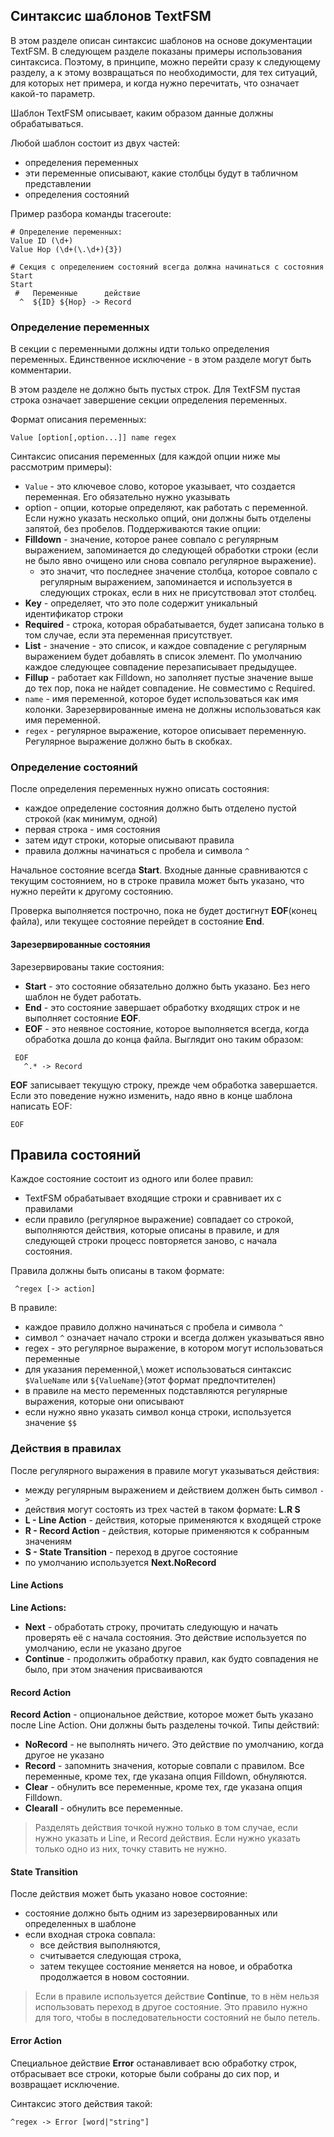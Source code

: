 ## Синтаксис шаблонов TextFSM

В этом разделе описан синтаксис шаблонов на основе документации TextFSM.
В следующем разделе показаны примеры использования синтаксиса.
Поэтому, в принципе, можно перейти сразу к следующему разделу, а к этому возвращаться по необходимости, для тех ситуаций, для которых нет примера, и когда нужно перечитать, что означает какой-то параметр.

Шаблон TextFSM описывает, каким образом данные должны обрабатываться.

Любой шаблон состоит из двух частей:
* определения переменных
 * эти переменные описывают, какие столбцы будут в табличном представлении
* определения состояний

Пример разбора команды traceroute:
```
# Определение переменных:
Value ID (\d+)
Value Hop (\d+(\.\d+){3})

# Секция с определением состояний всегда должна начинаться с состояния Start
Start
 #   Переменные      действие
  ^  ${ID} ${Hop} -> Record
```

### Определение переменных

В секции с переменными должны идти только определения переменных. Единственное исключение - в этом разделе могут быть комментарии.

В этом разделе не должно быть пустых строк.
Для TextFSM пустая строка означает завершение секции определения переменных.

Формат описания переменных:
```
Value [option[,option...]] name regex
```

Синтаксис описания переменных (для каждой опции ниже мы рассмотрим примеры):
* ```Value``` - это ключевое слово, которое указывает, что создается переменная. Его обязательно нужно указывать
* option - опции, которые определяют, как работать с переменной. Если нужно указать несколько опций, они должны быть отделены запятой, без пробелов. Поддерживаются такие опции:
 * __Filldown__ - значение, которое ранее совпало с регулярным выражением, запоминается до следующей обработки строки (если не было явно очищено или снова совпало регулярное выражение).
   * это значит, что последнее значение столбца, которое совпало с регулярным выражением, запоминается и используется в следующих строках, если в них не присутствовал этот столбец.
 * __Key__ - определяет, что это поле содержит уникальный идентификатор строки
 * __Required__ - строка, которая обрабатывается, будет записана только в том случае, если эта переменная присутствует.
 * __List__ - значение - это список, и каждое совпадение с регулярным выражением будет добавлять в список элемент. По умолчанию каждое следующее совпадение перезаписывает предыдущее.
 * __Fillup__ - работает как Filldown, но заполняет пустые значение выше до тех пор, пока не найдет совпадение. Не совместимо с Required.
* ```name``` - имя переменной, которое будет использоваться как имя колонки. Зарезервированные имена не должны использоваться как имя переменной.
* ```regex``` - регулярное выражение, которое описывает переменную. Регулярное выражение должно быть в скобках.

### Определение состояний

После определения переменных нужно описать состояния:
* каждое определение состояния должно быть отделено пустой строкой (как минимум, одной)
* первая строка - имя состояния
* затем идут строки, которые описывают правила
 * правила должны начинаться с пробела и символа ```^```

Начальное состояние всегда __Start__.
Входные данные сравниваются с текущим состоянием, но в строке правила может быть указано, что нужно перейти к другому состоянию.

Проверка выполняется построчно, пока не будет достигнут __EOF__(конец файла), или текущее состояние перейдет в состояние __End__.

#### Зарезервированные состояния

Зарезервированы такие состояния:
* __Start__ - это состояние обязательно должно быть указано. Без него шаблон не будет работать.
* __End__ - это состояние завершает  обработку входящих строк и не выполняет состояние __EOF__.
* __EOF__ - это неявное состояние, которое выполняется всегда, когда обработка дошла до конца файла. Выглядит оно таким образом:
```
 EOF
   ^.* -> Record
```

__EOF__ записывает текущую строку, прежде чем обработка завершается. Если это поведение нужно изменить, надо явно в конце шаблона написать EOF:
```
EOF
```

## Правила состояний

Каждое состояние состоит из одного или более правил:
* TextFSM обрабатывает входящие строки и сравнивает их с правилами
* если правило (регулярное выражение) совпадает со строкой, выполняются действия, которые описаны в правиле, и для следующей строки процесс повторяется заново, с начала состояния.

Правила должны быть описаны в таком формате:
```
 ^regex [-> action]
```

В правиле:
* каждое правило должно начинаться с пробела и символа ```^```
 * символ ```^``` означает начало строки и всегда должен указываться явно
* regex - это регулярное выражение, в котором могут использоваться переменные
 * для указания переменной,\ может использоваться синтаксис ```$ValueName``` или ```${ValueName}```(этот формат предпочтителен)
 * в правиле на место переменных подставляются регулярные выражения, которые они описывают
 * если нужно явно указать символ конца строки, используется значение ```$$```

### Действия в правилах

После регулярного выражения в правиле могут указываться действия:
* между регулярным выражением и действием должен быть символ ```->```
* действия могут состоять из трех частей в таком формате: __L.R S__
 * __L - Line Action__ - действия, которые применяются к входящей строке
 * __R - Record Action__ - действия, которые применяются к собранным значениям
 * __S - State Transition__ - переход в другое состояние
* по умолчанию используется __Next.NoRecord__

#### Line Actions

__Line Actions:__
* __Next__ - обработать строку, прочитать следующую и начать проверять её с начала состояния. Это действие используется по умолчанию, если не указано другое
* __Continue__ - продолжить обработку правил, как будто совпадения не было, при этом значения присваиваются

#### Record Action
__Record Action__ - опциональное действие, которое может быть указано после Line Action. Они должны быть разделены точкой. Типы действий:
* __NoRecord__ - не выполнять ничего. Это действие по умолчанию, когда другое не указано
* __Record__ - запомнить значения, которые совпали с правилом. Все переменные, кроме тех, где указана опция Filldown, обнуляются.
* __Clear__ - обнулить все переменные, кроме тех, где указана опция Filldown.
* __Clearall__ - обнулить все переменные.

> Разделять действия точкой нужно только в том случае, если нужно указать и Line, и Record действия. Если нужно указать только одно из них, точку ставить не нужно.


#### State Transition

После действия может быть указано новое состояние:
* состояние должно быть одним из зарезервированных или определенных в шаблоне
* если входная строка совпала:
  * все действия выполняются,
  * считывается следующая строка,
  * затем текущее состояние меняется на новое, и обработка продолжается в новом состоянии.

> Если в правиле используется действие __Continue__, то в нём нельзя использовать переход в другое состояние. Это правило нужно для того, чтобы в последовательности состояний не было петель.

#### Error Action

Специальное действие __Error__ останавливает всю обработку строк, отбрасывает все строки, которые были собраны до сих пор, и возвращает исключение.

Синтаксис этого действия такой:
```
^regex -> Error [word|"string"]
```

